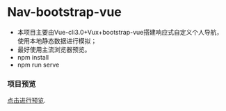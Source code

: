 # Nav-bootstrap-vue
+ 本项目主要由Vue-cli3.0+Vux+bootstrap-vue搭建响应式自定义个人导航，使用本地静态数据进行模拟；
+ 最好使用主流浏览器预览。
+ npm install
+ npm run serve

### 项目预览
[点击进行预览](https://tilin.gitee.io/nav/).